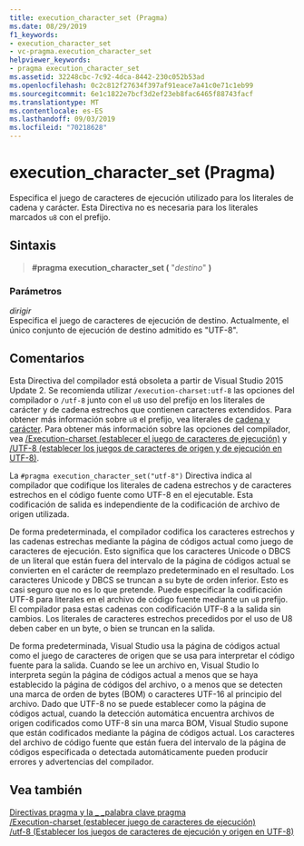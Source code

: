 ```yaml
---
title: execution_character_set (Pragma)
ms.date: 08/29/2019
f1_keywords:
- execution_character_set
- vc-pragma.execution_character_set
helpviewer_keywords:
- pragma execution_character_set
ms.assetid: 32248cbc-7c92-4dca-8442-230c052b53ad
ms.openlocfilehash: 0c2c812f27634f397af91eace7a41c0e71c1eb99
ms.sourcegitcommit: 6e1c1822e7bcf3d2ef23eb8fac6465f88743facf
ms.translationtype: MT
ms.contentlocale: es-ES
ms.lasthandoff: 09/03/2019
ms.locfileid: "70218628"
---
```

# <a name="execution_character_set-pragma"></a>execution_character_set (Pragma)

Especifica el juego de caracteres de ejecución utilizado para los literales de cadena y carácter. Esta Directiva no es necesaria para los literales marcados `u8` con el prefijo.

## <a name="syntax"></a>Sintaxis

> **#pragma execution_character_set (** "*destino*" **)**

### <a name="parameters"></a>Parámetros

*dirigir*\
Especifica el juego de caracteres de ejecución de destino. Actualmente, el único conjunto de ejecución de destino admitido es "UTF-8".

## <a name="remarks"></a>Comentarios

Esta Directiva del compilador está obsoleta a partir de Visual Studio 2015 Update 2. Se recomienda utilizar `/execution-charset:utf-8` las opciones del compilador o `/utf-8` junto con el `u8` uso del prefijo en los literales de carácter y de cadena estrechos que contienen caracteres extendidos. Para obtener más información sobre `u8` el prefijo, vea literales de [cadena y carácter](../cpp/string-and-character-literals-cpp.md). Para obtener más información sobre las opciones del compilador, vea [/Execution-charset (establecer el juego de caracteres de ejecución)](../build/reference/execution-charset-set-execution-character-set.md) y [/UTF-8 (establecer los juegos de caracteres de origen y de ejecución en UTF-8)](../build/reference/utf-8-set-source-and-executable-character-sets-to-utf-8.md).

La `#pragma execution_character_set("utf-8")` Directiva indica al compilador que codifique los literales de cadena estrechos y de caracteres estrechos en el código fuente como UTF-8 en el ejecutable. Esta codificación de salida es independiente de la codificación de archivo de origen utilizada.

De forma predeterminada, el compilador codifica los caracteres estrechos y las cadenas estrechas mediante la página de códigos actual como juego de caracteres de ejecución. Esto significa que los caracteres Unicode o DBCS de un literal que están fuera del intervalo de la página de códigos actual se convierten en el carácter de reemplazo predeterminado en el resultado. Los caracteres Unicode y DBCS se truncan a su byte de orden inferior. Esto es casi seguro que no es lo que pretende. Puede especificar la codificación UTF-8 para literales en el archivo de código fuente mediante un `u8` prefijo. El compilador pasa estas cadenas con codificación UTF-8 a la salida sin cambios. Los literales de caracteres estrechos precedidos por el uso de U8 deben caber en un byte, o bien se truncan en la salida.

De forma predeterminada, Visual Studio usa la página de códigos actual como el juego de caracteres de origen que se usa para interpretar el código fuente para la salida. Cuando se lee un archivo en, Visual Studio lo interpreta según la página de códigos actual a menos que se haya establecido la página de códigos del archivo, o a menos que se detecten una marca de orden de bytes (BOM) o caracteres UTF-16 al principio del archivo. Dado que UTF-8 no se puede establecer como la página de códigos actual, cuando la detección automática encuentra archivos de origen codificados como UTF-8 sin una marca BOM, Visual Studio supone que están codificados mediante la página de códigos actual. Los caracteres del archivo de código fuente que están fuera del intervalo de la página de códigos especificada o detectada automáticamente pueden producir errores y advertencias del compilador.

## <a name="see-also"></a>Vea también

[Directivas pragma y la \_ \_palabra clave pragma](../preprocessor/pragma-directives-and-the-pragma-keyword.md)\
[/Execution-charset (establecer juego de caracteres de ejecución)](../build/reference/execution-charset-set-execution-character-set.md)\
[/utf-8 (Establecer los juegos de caracteres de ejecución y origen en UTF-8)](../build/reference/utf-8-set-source-and-executable-character-sets-to-utf-8.md)
